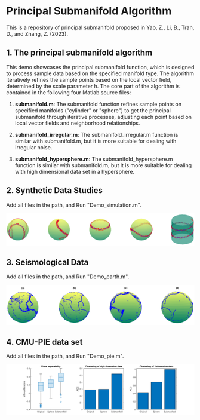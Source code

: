 # Principal Submanifold Algorithm
This is a repository of principal submanifold proposed in Yao, Z., Li, B., Tran, D., and Zhang, Z. (2023).
## 1. The principal submanifold algorithm
This demo showcases the principal submanifold function, which is designed to process sample data based on the specified manifold type. The algorithm iteratively refines the sample points based on the local vector field, determined by the scale parameter h.
The core part of the algorithm is contained in the following four Matlab source files:

1. **submanifold.m**: The submanifold function refines sample points on specified manifolds ("cylinder" or "sphere")  to get the principal submanifold through iterative processes, adjusting each point based on local vector fields and neighborhood relationships.

2. **submanifold_irregular.m**: The submanifold_irregular.m function is similar with submanifold.m, but it is more suitable for dealing with irregular noise.


3. **submanifold_hypersphere.m**:  The submanifold_hypersphere.m function is similar with submanifold.m, but it is more suitable for dealing with high dimensional data set in a hypersphere.

## 2. Synthetic Data Studies
Add all files in the path, and Run "Demo_simulation.m".

![1](https://github.com/zhigang-yao/submanifold/blob/main/Images/Demo_simulation.png)

## 3. Seismological Data
Add all files in the path, and Run "Demo_earth.m".

![1](https://github.com/zhigang-yao/submanifold/blob/main/Images/Demo_earthquake.png)

## 4. CMU-PIE data set
Add all files in the path, and Run "Demo_pie.m".

![1](https://github.com/zhigang-yao/submanifold/blob/main/Images/Demo_pie.png)


